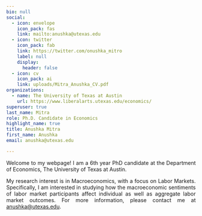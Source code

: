 ```yaml
---
bio: null
social:
  - icon: envelope
    icon_pack: fas
    link: mailto:anushka@utexas.edu
  - icon: twitter
    icon_pack: fab
    link: https://twitter.com/onushka_mitro
    label: null
    display:
      header: false
  - icon: cv
    icon_pack: ai
    link: uploads/Mitra_Anushka_CV.pdf
organizations:
  - name: The University of Texas at Austin
    url: https://www.liberalarts.utexas.edu/economics/
superuser: true
last_name: Mitra
role: Ph.D. Candidate in Economics
highlight_name: true
title: Anushka Mitra
first_name: Anushka
email: anushka@utexas.edu

---
```


<p style="text-align: justify;">Welcome to my webpage! I am a 6th year PhD candidate at the Department of Economics, The University of Texas at Austin.</p>

<p style="text-align: justify;">My research interest is in Macroeconomics, with a focus on Labor Markets. Specifically, I am interested in studying how the macroeconomic sentiments of labor market participants affect individual as well as aggregate labor market outcomes. For more information, please contact me at <a href="anushka@utexas.edu">anushka@utexas.edu</a>.</p>



  

  




